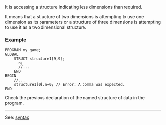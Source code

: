 It is accessing a structure indicating less dimensions than required.

It means that a structure of two dimensions is attempting to use one dimension as its
parameters or a structure of three dimensions is attempting to use it as a two
dimensional structure.

### Example
```
PROGRAM my_game;
GLOBAL
    STRUCT structure1[9,9];
      n;
      //...
    END
BEGIN
    //...
    structure1[0].n=0; // Error: A comma was expected.
END
```


Check the previous declaration of the named structure of data in the program.


---------------------------------------
See: [syntax](syntax_of_a_programdot.md)

